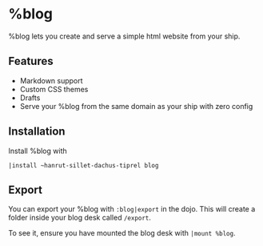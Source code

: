 # %blog

%blog lets you create and serve a simple html website from your ship.

## Features

- Markdown support
- Custom CSS themes
- Drafts
- Serve your %blog from the same domain as your ship with zero config

## Installation

Install %blog with

```
|install ~hanrut-sillet-dachus-tiprel blog
```

## Export

You can export your %blog with `:blog|export` in the dojo. This will create a folder inside your blog desk called `/export`.

To see it, ensure you have mounted the blog desk with `|mount %blog`.